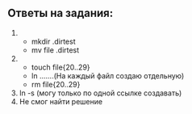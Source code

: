 ## Ответы на задания:
1. * mkdir .dirtest
   * mv file .dirtest
2. * touch file{20..29}
   * ln .......(На каждый файл создаю отдельную)
   * rm file{20..29}
3. ln -s (могу только по одной ссылке создавать)
4. Не смог найти решение

